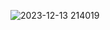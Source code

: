 <!--
**khomcvla/khomcvla** is a ✨ _special_ ✨ repository because its `README.md` (this file) appears on your GitHub profile.

Here are some ideas to get you started:

- 🔭 I’m currently working on ...
- 🌱 I’m currently learning ...
- 👯 I’m looking to collaborate on ...
- 🤔 I’m looking for help with ...
- 💬 Ask me about ...
- 📫 How to reach me: ...
- 😄 Pronouns: ...
- ⚡ Fun fact: ...
-->

![2023-12-13 214019](https://github.com/khomcvla/khomcvla/assets/37308862/45b69e43-d5a5-4fc6-8b3e-0ac58bd4c743)
